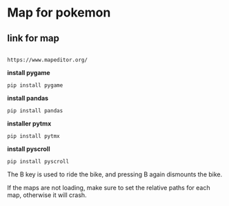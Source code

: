 # Map for pokemon

## link for map

```

https://www.mapeditor.org/
```

**install pygame**

```
pip install pygame
```

**install pandas**

```
pip install pandas
```

**installer pytmx**

```
pip install pytmx
```

**install pyscroll**

```
pip install pyscroll
```

The B key is used to ride the bike, and pressing B again dismounts the bike.  
  
If the maps are not loading, make sure to set the relative paths for each map, otherwise it will crash.  
